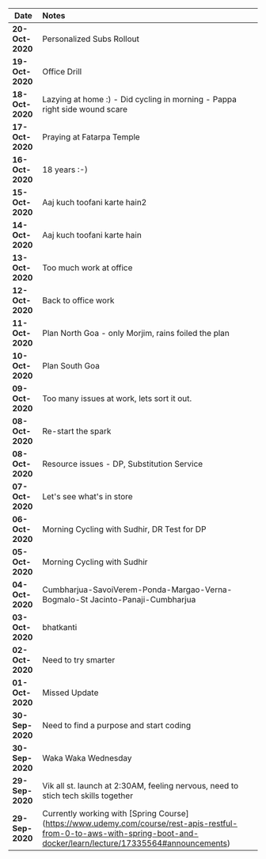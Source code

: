 Date                | Notes
--------------------|:------------------------------------------------------------------
**20-Oct-2020**     | Personalized Subs Rollout
**19-Oct-2020**     | Office Drill
**18-Oct-2020**     | Lazying at home :) - Did cycling in morning - Pappa right side wound scare
**17-Oct-2020**     | Praying at Fatarpa Temple
**16-Oct-2020**     | 18 years :-)
**15-Oct-2020**     | Aaj kuch toofani karte hain2
**14-Oct-2020**     | Aaj kuch toofani karte hain
**13-Oct-2020**     | Too much work at office 
**12-Oct-2020**     | Back to office work
**11-Oct-2020**     | Plan North Goa - only Morjim, rains foiled the plan
**10-Oct-2020**     | Plan South Goa
**09-Oct-2020**     | Too many issues at work, lets sort it out.
**08-Oct-2020**     | Re-start the spark
**08-Oct-2020**     | Resource issues - DP, Substitution Service
**07-Oct-2020**     | Let's see what's in store
**06-Oct-2020**     | Morning Cycling with Sudhir, DR Test for DP
**05-Oct-2020**     | Morning Cycling with Sudhir
**04-Oct-2020**     | Cumbharjua-SavoiVerem-Ponda-Margao-Verna-Bogmalo-St Jacinto-Panaji-Cumbharjua
**03-Oct-2020**     | bhatkanti
**02-Oct-2020**     | Need to try smarter
**01-Oct-2020**     | Missed Update
**30-Sep-2020**     | Need to find a purpose and start coding
**30-Sep-2020**     | Waka Waka Wednesday
**29-Sep-2020**     | Vik all st. launch at 2:30AM, feeling nervous, need to stich tech skills together
**29-Sep-2020**     | Currently working with [Spring Course] (https://www.udemy.com/course/rest-apis-restful-from-0-to-aws-with-spring-boot-and-docker/learn/lecture/17335564#announcements)
